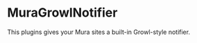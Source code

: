 MuraGrowlNotifier
=================

This plugins gives your Mura sites a built-in Growl-style notifier. 
